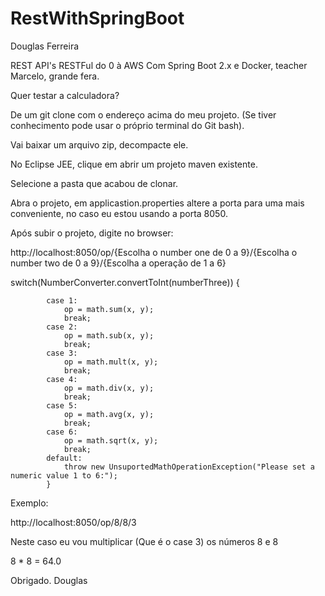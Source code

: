 # RestWithSpringBoot
Douglas Ferreira

REST API's RESTFul do 0 à AWS Com Spring Boot 2.x e Docker, teacher Marcelo, grande fera.

Quer testar a calculadora?

De um git clone com o endereço acima do meu projeto. (Se tiver conhecimento pode usar o próprio terminal do Git bash).

Vai baixar um arquivo zip, decompacte ele.

No Eclipse JEE, clique em abrir um projeto maven existente.

Selecione a pasta que acabou de clonar.

Abra o projeto, em applicastion.properties altere a porta para uma mais conveniente, no caso eu estou usando a porta 8050.

Após subir o projeto, digite no browser:

http://localhost:8050/op/{Escolha o number one de 0 a 9}/{Escolha o number two de 0 a 9}/{Escolha a operação de 1 a 6}

switch(NumberConverter.convertToInt(numberThree)) {
		
			case 1:
				op = math.sum(x, y);
				break;
			case 2:	
				op = math.sub(x, y);
				break;
			case 3:
				op = math.mult(x, y);
				break;
			case 4:
				op = math.div(x, y);
				break;
			case 5:
				op = math.avg(x, y);
				break;
			case 6:
				op = math.sqrt(x, y);
				break;
			default:
				throw new UnsuportedMathOperationException("Please set a numeric value 1 to 6:");
			}

Exemplo:

http://localhost:8050/op/8/8/3

Neste caso eu vou multiplicar (Que é o case 3) os números 8 e 8

8 * 8 = 64.0


Obrigado.
Douglas

